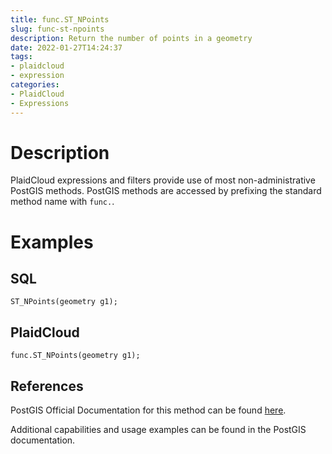 ```yaml
---
title: func.ST_NPoints
slug: func-st-npoints
description: Return the number of points in a geometry
date: 2022-01-27T14:24:37
tags:
- plaidcloud
- expression
categories:
- PlaidCloud
- Expressions
---
```



# Description


PlaidCloud expressions and filters provide use of most non-administrative PostGIS methods. PostGIS methods are accessed by prefixing the standard method name with `func.`.



# Examples


## SQL



```
ST_NPoints(geometry g1);
```


## PlaidCloud



```
func.ST_NPoints(geometry g1);
```


## References


PostGIS Official Documentation for this method can be found [here](https://postgis.net/docs/manual-3.1/ST_NPoints.html).



Additional capabilities and usage examples can be found in the PostGIS documentation.

